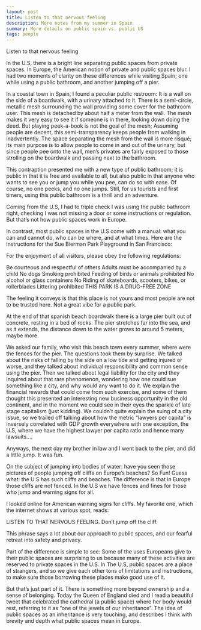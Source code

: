 ```yaml
---
layout: post
title: Listen to that nervous feeling
description: More notes from my summer in Spain
summary: More details on public spain vs. public US
tags: people
---
```



Listen to that nervous feeling

In the U.S, there is a bright line separating public spaces from private spaces. In Europe, the American notion of private and public spaces blur. I had two moments of clarity on these differences while visiting Spain; one while using a public bathroom, and another jumping off a pier. 


In a coastal town in Spain, I found a peculiar public restroom: It is a wall on the side of a boardwalk, with a urinary attached to it. There is a semi-circle, metallic mesh surrounding the wall providing some cover for the bathroom user. This mesh is detached by about half a meter from the wall. 
The mesh makes it very easy to see it if someone is in there, looking down doing the deed. But playing peek-a-book is not the goal of the mesh; Assuming people are decent, this semi-transparency keeps people from walking in inadvertently. 
The space separating the mesh from the wall is more risqué; its main purpose is to allow people to come in and out of the urinary, but since people pee onto the wall, men’s privates are fairly exposed to those strolling on the boardwalk and passing next to the bathroom. 

This contraption presented me with a new type of public bathroom; it is public in that it is free and available to all, but also public in that anyone who wants to see you or jump you while you pee, can do so with ease. Of course, no one peeks, and no one jumps. Still, for us tourists and first timers, using this public bathroom is a thrill and an adventure. 


Coming from the U.S, I had to triple check I was using the public bathroom right, checking I was not missing a door or some instructions or regulation. But that’s not how public spaces work in Europe.

In contrast, most public spaces in the U.S come with a manual: what you can and cannot do, who can be where, and at what times. Here are the instructions for the Sue Bierman Park Playground in San Francisco:


For the enjoyment of all visitors, please obey the following regulations:


Be courteous and respectful of others
Adults must be accompanied by a child
No dogs
Smoking prohibited 
Feeding of birds or animals prohibited
No alcohol or glass containers 
No Riding of skateboards, scooters, bikes, or rollerblades
Littering prohibited
THIS PARK IS A DRUG-FREE ZONE

The feeling it conveys is that this place is not yours and most people are not to be trusted here. Not a great vibe for a public park.  



At the end of that spanish beach boardwalk there is a large pier built out of concrete, resting in a bed of rocks. The pier stretches far into the sea, and as it extends, the distance down to the water grows to around 5 meters, maybe more.
 
We asked our family, who visit this beach town every summer, where were the fences for the pier. The questions took them by surprise. We talked about the risks of falling by the side  on a low tide and getting injured or worse, and they talked about individual responsibility and common sense using the pier.
 Then we talked about legal liability for the city and they inquired about that rare phenomenon, wondering how one could sue something like a city, and why would any want to do it. We explain the financial rewards that could come from such exercise, and some of them thought this presented an interesting new business opportunity in the old continent, and in the moment we could see in their eyes the sparkle of late stage capitalism (just kidding). 
 We couldn’t quite explain the suing of a city issue, so we trailed off talking about how the metric “lawyers per capita” is inversely correlated with GDP growth everywhere with one exception, the U.S, where we have the highest lawyer per capita ratio and hence many lawsuits….

Anyways, the next day my brother in law and I went back to the pier, and did a little jump. It was fun. 

On the subject of jumping into bodies of water:  have you seen those pictures of people jumping off cliffs on Europe’s beaches? So Fun! Guess what: the U.S has such cliffs and beaches. The difference is that in Europe those cliffs are not fenced. In the U.S we have fences and fines for those who jump and warning signs for all.  

I looked online for American warning signs for cliffs. My favorite one, which the internet shows at various spot, reads:

LISTEN TO THAT NERVOUS FEELING. 
Don’t jump off the cliff. 

This phrase says a lot about our approach to public spaces, and our fearful retreat into safety and privacy. 

Part of the difference is simple to see: Some of the uses Europeans give to their public spaces are surprising to us because many of these activities are reserved to private spaces in the U.S. In The U.S, public spaces are a place of strangers, and so we give each other tons of limitations and instructions, to make sure those borrowing these places make good use of it.

But that’s just part of it. There is something more beyond  ownership and a sense of belonging.  Today the Queen of England died and I read a beautiful tweet that celebrated the cathedral (a public space) where her body would rest, referring to it as “one of the jewels of our inheritance”. The idea of public spaces as an inheritance is very touching, and describes I think with brevity and depth what public spaces mean in Europe.


